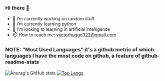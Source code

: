 ### Hi there 👋

- 🔭 I’m currently working on random stuff
- 🌱 I’m currently learning python
- 👯 I'm looking to learning in artificial intelligence
- 📫 How to reach me: vyctorhuggo322@gmail.com



### NOTE: "Most Used Languages" it's a github metric of which languages I have the most code on github, a feature of github-readme-stats

![Anurag's GitHub stats](https://github-readme-stats.vercel.app/api?username=Vyctor-Huggo&show_icons=true&theme=tokyonight)
[![Top Langs](https://github-readme-stats.vercel.app/api/top-langs/?username=Vyctor-Huggo&layout=compact&show_icons=true&theme=tokyonight)](https://github.com/anuraghazra/github-readme-stats)
